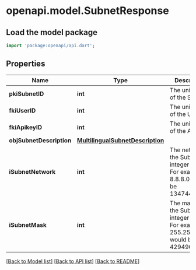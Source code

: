 # openapi.model.SubnetResponse

## Load the model package
```dart
import 'package:openapi/api.dart';
```

## Properties
Name | Type | Description | Notes
------------ | ------------- | ------------- | -------------
**pkiSubnetID** | **int** | The unique ID of the Subnet | 
**fkiUserID** | **int** | The unique ID of the User | [optional] 
**fkiApikeyID** | **int** | The unique ID of the Apikey | [optional] 
**objSubnetDescription** | [**MultilingualSubnetDescription**](MultilingualSubnetDescription.md) |  | 
**iSubnetNetwork** | **int** | The network of the Subnet in integer form. For example 8.8.8.0 would be 134744064 | 
**iSubnetMask** | **int** | The mask of the Subnet  in integer form. For example 255.255.255.0 would be 4294967040 | 

[[Back to Model list]](../README.md#documentation-for-models) [[Back to API list]](../README.md#documentation-for-api-endpoints) [[Back to README]](../README.md)


